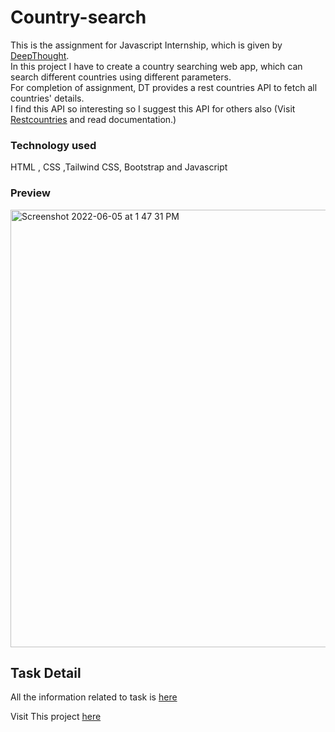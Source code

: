 # Country-search
This is the assignment for Javascript Internship, which is given by [DeepThought](https://deepthought.education/dtselection).<br>
In this project I have to create a country searching web app, which can search different countries using different parameters.<br>
For completion of assignment, DT provides a rest countries API  to fetch all countries' details.<BR>
I find this API so interesting so I suggest this API for others also (Visit [Restcountries](https://restcountries.com/) and read documentation.)<br>
  
### Technology used
HTML , CSS ,Tailwind CSS, Bootstrap and Javascript 
 
### Preview
<img width="700" alt="Screenshot 2022-06-05 at 1 47 31 PM" src=https://github.com/getlost01/temp/blob/main/GIF-220624_195913.gif>
  
## Task Detail
All the information related to task is [here](https://docs.google.com/document/d/1alJPeb89FhMoE4QvT9RUujdrP7pwAU2NjTVQwEqurYo/edit)

Visit This project [here](https://country-search-aagam.netlify.app/) 
